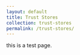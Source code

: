 ```yaml
---
layout: default
title: Trust Stores
collection: trust-stores
permalink: /trust-stores/
---
```

this is a test page.

